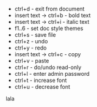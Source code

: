 - ctrl+d - exit from document
- insert text -> ctrl+b - bold text
- insert text -> ctrl+i - italic text
- f1..6 - set doc style themes
- ctrl+s - save file
- ctrl+z - undo
- ctrl+y - redo
- insert text -> ctrl+c - copy
- ctrl+v - paste
- ctrl+r - do/undo read-only
- ctrl+l - enter admin password
- ctrl+t - increase font
- ctrl+u - decrease font

lala